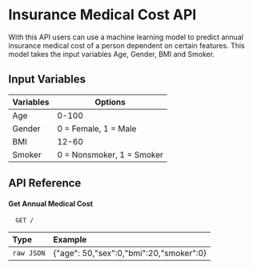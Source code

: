 
# Insurance Medical Cost API

With this API users can use a machine learning model to predict annual insurance medical cost of a person dependent on certain features. This model takes the input variables Age, Gender, BMI and Smoker. 


## Input Variables

| Variables             | Options                                                                |
| ----------------- | ------------------------------------------------------------------ |
| Age | 0-100 |
| Gender | 0 = Female, 1 = Male |
| BMI | 12-60 |
| Smoker | 0 = Nonsmoker, 1 = Smoker |


## API Reference

#### Get Annual Medical Cost

```http
  GET /
```

| Type     | Example                |
| :------- | :------------------------- |
| `raw JSON`  | {"age": 50,"sex":0,"bmi":20,"smoker":0}|


